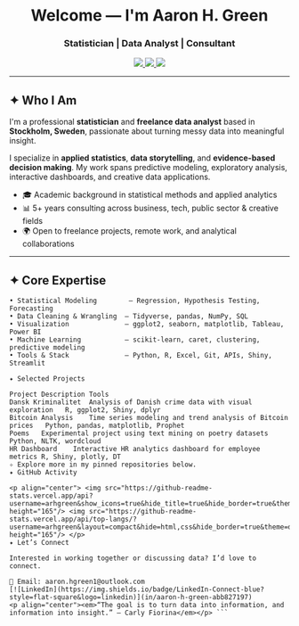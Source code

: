 <h1 align="center"><strong>Welcome — I'm Aaron H. Green</strong></h1>
<h3 align="center">Statistician | Data Analyst | Consultant</h3>

<p align="center">
  <a href="mailto:aaron.green@example.com">
    <img src="https://img.shields.io/badge/Email-Contact-grey?style=flat-square&logo=gmail" />
  </a>
  <a href="https://www.linkedin.com/in/your-linkedin">
    <img src="https://img.shields.io/badge/LinkedIn-Connect-blue?style=flat-square&logo=linkedin" />
  </a>
  <a href="https://yourportfolio.com">
    <img src="https://img.shields.io/badge/Portfolio-Visit-black?style=flat-square&logo=firefox" />
  </a>
</p>

---

## ✦ Who I Am

I'm a professional **statistician** and **freelance data analyst** based in **Stockholm, Sweden**, passionate about turning messy data into meaningful insight.

I specialize in **applied statistics**, **data storytelling**, and **evidence-based decision making**. My work spans predictive modeling, exploratory analysis, interactive dashboards, and creative data applications.

- 🎓 Academic background in statistical methods and applied analytics  
- 📊 5+ years consulting across business, tech, public sector & creative fields  
- 🌍 Open to freelance projects, remote work, and analytical collaborations  

---

## ✦ Core Expertise

```text
• Statistical Modeling        – Regression, Hypothesis Testing, Forecasting
• Data Cleaning & Wrangling  – Tidyverse, pandas, NumPy, SQL
• Visualization              – ggplot2, seaborn, matplotlib, Tableau, Power BI
• Machine Learning           – scikit-learn, caret, clustering, predictive modeling
• Tools & Stack              – Python, R, Excel, Git, APIs, Shiny, Streamlit

✦ Selected Projects

Project	Description	Tools
Dansk Kriminalitet	Analysis of Danish crime data with visual exploration	R, ggplot2, Shiny, dplyr
Bitcoin Analysis	Time series modeling and trend analysis of Bitcoin prices	Python, pandas, matplotlib, Prophet
Poems	Experimental project using text mining on poetry datasets	Python, NLTK, wordcloud
HR Dashboard	Interactive HR analytics dashboard for employee metrics	R, Shiny, plotly, DT
✧ Explore more in my pinned repositories below.
✦ GitHub Activity

<p align="center"> <img src="https://github-readme-stats.vercel.app/api?username=arhgreen&show_icons=true&hide_title=true&hide_border=true&theme=default&count_private=true" height="165"/> <img src="https://github-readme-stats.vercel.app/api/top-langs/?username=arhgreen&layout=compact&hide=html,css&hide_border=true&theme=default" height="165"/> </p>
✦ Let’s Connect

Interested in working together or discussing data? I’d love to connect.

📧 Email: aaron.hgreen1@outlook.com
[![LinkedIn](https://img.shields.io/badge/LinkedIn-Connect-blue?style=flat-square&logo=linkedin)](in/aaron-h-green-abb827197)
<p align="center"><em>“The goal is to turn data into information, and information into insight.” — Carly Fiorina</em></p> ```

